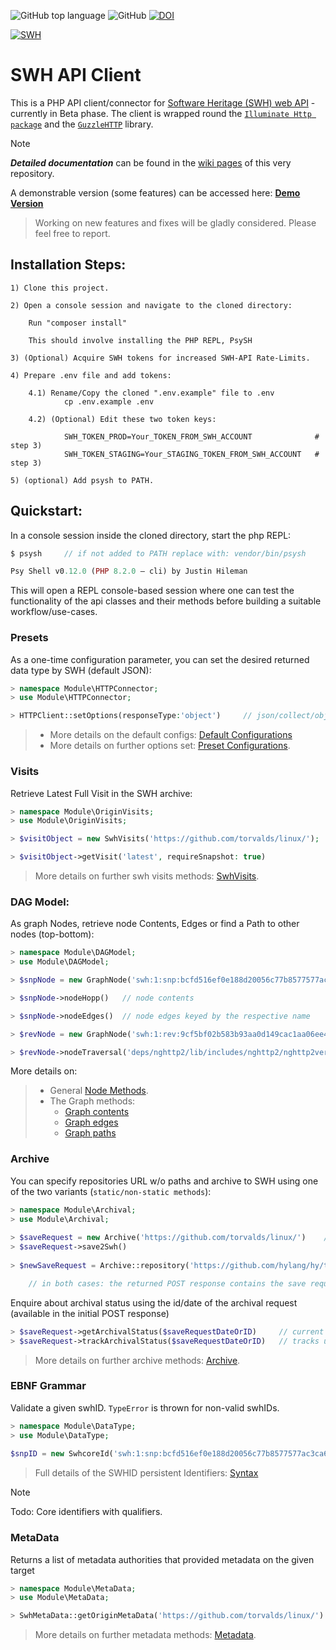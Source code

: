 ![GitHub top language](https://img.shields.io/github/languages/top/Ramy-Badr-Ahmed/swh-client)
![GitHub](https://img.shields.io/github/license/Ramy-Badr-Ahmed/swh-client)  [![DOI](https://zenodo.org/badge/DOI/10.5281/zenodo.12808864.svg)](https://doi.org/10.5281/zenodo.12808864)

[![SWH](https://archive.softwareheritage.org/badge/swh:1:dir:ce683dcced024cb3af1db3b01bbe86f2a9b08028/)](https://archive.softwareheritage.org/swh:1:dir:ce683dcced024cb3af1db3b01bbe86f2a9b08028;origin=https://github.com/Ramy-Badr-Ahmed/swh-client;visit=swh:1:snp:63102a06d859d7d3bcccf1bfe5ade84d8e54e2d5;anchor=swh:1:rev:fb18ecd48c6d62947316845716fc578030ccf749)

# SWH API Client

This is a PHP API client/connector for [Software Heritage (SWH) web API](https://archive.softwareheritage.org/api/) - currently in Beta phase. The client is wrapped round the [`Illuminate Http package`](https://packagist.org/packages/illuminate/http) and the [`GuzzleHTTP`](https://docs.guzzlephp.org/en/stable/index.html) library.

>[!Note]
> _**Detailed documentation**_ can be found in the [wiki pages](https://github.com/Ramy-Badr-Ahmed/swh-client/wiki) of this very repository.
>
>  A demonstrable version (some features) can be accessed here: <a href="https://1959e979-c58a-4d3c-86bb-09ec2dfcec8a.ka.bw-cloud-instance.org/" target="_blank">**Demo Version**</a>
>> Working on new features and fixes will be gladly considered. Please feel free to report.

## Installation Steps:

    1) Clone this project.
    
    2) Open a console session and navigate to the cloned directory:
    
        Run "composer install"

        This should involve installing the PHP REPL, PsySH

    3) (Optional) Acquire SWH tokens for increased SWH-API Rate-Limits.
    
    4) Prepare .env file and add tokens:   
    
        4.1) Rename/Copy the cloned ".env.example" file to .env
                cp .env.example .env   
                
        4.2) (Optional) Edit these two token keys:
        
                SWH_TOKEN_PROD=Your_TOKEN_FROM_SWH_ACCOUNT              # step 3)                 
                SWH_TOKEN_STAGING=Your_STAGING_TOKEN_FROM_SWH_ACCOUNT   # step 3)                 

    5) (optional) Add psysh to PATH.

## Quickstart:

In a console session inside the cloned directory, start the php REPL:

```php
$ psysh     // if not added to PATH replace with: vendor/bin/psysh

Psy Shell v0.12.0 (PHP 8.2.0 — cli) by Justin Hileman
```

This will open a REPL console-based session where one can test the functionality of the api classes and their methods before building a suitable workflow/use-cases.

### Presets

As a one-time configuration parameter, you can set the desired returned data type by SWH (default JSON):

```php
> namespace Module\HTTPConnector;
> use Module\HTTPConnector;         

> HTTPClient::setOptions(responseType:'object')     // json/collect/object available
```

> * More details on the default configs: [Default Configurations](https://github.com/Ramy-Badr-Ahmed/swh-client/wiki#default-configurations)
> * More details on further options set: [Preset Configurations](https://github.com/Ramy-Badr-Ahmed/swh-client/wiki).

### Visits

Retrieve Latest Full Visit in the SWH archive:

```php
> namespace Module\OriginVisits;
> use Module\OriginVisits; 

> $visitObject = new SwhVisits('https://github.com/torvalds/linux/');

> $visitObject->getVisit('latest', requireSnapshot: true)
```

> More details on further swh visits methods: [SwhVisits](https://github.com/Ramy-Badr-Ahmed/swh-client/wiki#ii-swhvisits).

### DAG Model:

As graph Nodes, retrieve node Contents, Edges or find a Path to other nodes (top-bottom):

```php
> namespace Module\DAGModel;
> use Module\DAGModel; 

> $snpNode = new GraphNode('swh:1:snp:bcfd516ef0e188d20056c77b8577577ac3ca6e58')

> $snpNode->nodeHopp()   // node contents

> $snpNode->nodeEdges()  // node edges keyed by the respective name

> $revNode = new GraphNode('swh:1:rev:9cf5bf02b583b93aa0d149cac1aa06ee4a4f655c')

> $revNode->nodeTraversal('deps/nghttp2/lib/includes/nghttp2/nghttp2ver.h.in') //  traverse to a deeply nested file
```

More details on:

> * General [Node Methods](https://github.com/Ramy-Badr-Ahmed/swh-client/wiki#iii-graphnode).
> * The Graph methods:
>   * [Graph contents](https://github.com/Ramy-Badr-Ahmed/swh-client/wiki#iv-graphhopping)
>   * [Graph edges](https://github.com/Ramy-Badr-Ahmed/swh-client/wiki#v-graphedges)
>   * [Graph paths](https://github.com/Ramy-Badr-Ahmed/swh-client/wiki#vi-graphtraversal)

### Archive

You can specify repositories URL w/o paths and archive to SWH using one of the two variants (`static/non-static methods`):

```php
> namespace Module\Archival;
> use Module\Archival; 
    
> $saveRequest = new Archive('https://github.com/torvalds/linux/')    // Example 1
> $saveRequest->save2Swh()
    
> $newSaveRequest = Archive::repository('https://github.com/hylang/hy/tree/stable/hy/core')  // Example 2

    // in both cases: the returned POST response contains the save request id and date
```

Enquire about archival status using the id/date of the archival request (available in the initial POST response)

```php
> $saveRequest->getArchivalStatus($saveRequestDateOrID)     // current status is returned 
> $saveRequest->trackArchivalStatus($saveRequestDateOrID)   // tracks until archival has succeeded
```

> More details on further archive methods: [Archive](https://github.com/Ramy-Badr-Ahmed/swh-client/wiki#vii-archive).

### EBNF Grammar

Validate a given swhID. `TypeError` is thrown for non-valid swhIDs.

```php
> namespace Module\DataType; 
> use Module\DataType; 
         
$snpID = new SwhcoreId('swh:1:snp:bcfd516ef0e188d20056c77b8577577ac3ca6e5Z') // throws TypeError Exception
```
> Full details of the SWHID persistent Identifiers: [Syntax](https://docs.softwareheritage.org/devel/swh-model/persistent-identifiers.html#syntax)

>[!Note]
> Todo: Core identifiers with qualifiers.

### MetaData

Returns a list of metadata authorities that provided metadata on the given target

```php
> namespace Module\MetaData;
> use Module\MetaData; 

> SwhMetaData::getOriginMetaData('https://github.com/torvalds/linux/')
```

> More details on further metadata methods: [Metadata](https://github.com/Ramy-Badr-Ahmed/swh-client/wiki#viii-metadata).
